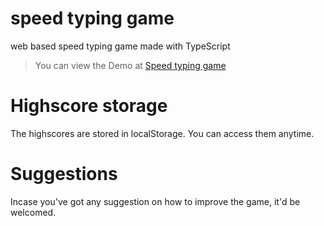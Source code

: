 # speed typing game
 web based speed typing game made with TypeScript
>You can view the Demo at [Speed typing game](https://google.com)
# Highscore storage
The highscores are stored in localStorage.
You can access them anytime.

# Suggestions
Incase you've got any suggestion on how to improve the game, it'd be welcomed.

